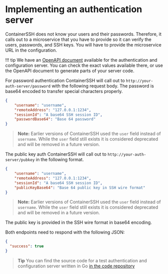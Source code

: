 <h1>Implementing an authentication server</h1>

ContainerSSH does not know your users and their passwords. Therefore, it calls out to a microservice that you have to provide so it can verify the users, passwords, and SSH keys. You will have to provide the microservice URL in the configuration.

!!! tip
    We have an [OpenAPI document](../api/authconfig) available for the authentication and configuration server. You can check the exact values available there, or use the OpenAPI document to generate parts of your server code.

For password authentication ContainerSSH will call out to `http://your-auth-server/password` with the following request body. The password is base64 encoded to transfer special characters properly.

```json
{
    "username": "username",
    "remoteAddress": "127.0.0.1:1234",
    "sessionId": "A base64 SSH session ID",
    "passwordBase64": "Base 64 password"
}
```

> **Note:** Earlier versions of ContainerSSH used the `user` field instead of `username`. While the `user` field still
> exists it is considered deprecated and will be removed in a future version.

The public key auth ContainerSSH will call out to `http://your-auth-server/pubkey` in the following format.

```json
{
    "username": "username",
    "remoteAddress": "127.0.0.1:1234",
    "sessionId": "A base64 SSH session ID",
    "publicKeyBase64": "Base 64 public key in SSH wire format"
}
```

> **Note:** Earlier versions of ContainerSSH used the `user` field instead of `username`. While the `user` field still
> exists it is considered deprecated and will be removed in a future version.

The public key is provided in the SSH wire format in base64 encoding.

Both endpoints need to respond with the following JSON:

```json
{
  "success": true
}
```

> **Tip** You can find the source code for a test authentication and configuration server written in Go
> [in the code repository](https://github.com/containerssh/containerssh/blob/stable/cmd/containerssh-testauthconfigserver/main.go)
